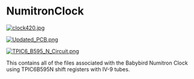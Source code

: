 # NumitronClock

[![clock420.jpg](https://s1.postimg.org/3qeyrjngnz/clock420.jpg)](https://postimg.org/image/5zxzb1874r/)

[![Updated_PCB.png](https://s1.postimg.org/1hziceinu7/Updated_PCB.png)](https://postimg.org/image/1w5y39qyp7/)

[![TPIC6_B595_N_Circuit.png](https://s1.postimg.org/5qrh0dywrj/TPIC6_B595_N_Circuit.png)](https://postimg.org/image/2e8r60icez/)

This contains all of the files associated with the Babybird Numitron Clock using TPIC6B595N shift registers with IV-9 tubes.
